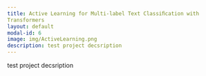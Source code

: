 ```yaml
---
title: Active Learning for Multi-label Text Classiﬁcation with
Transformers
layout: default
modal-id: 6
image: img/ActiveLearning.png
description: test project decsription
---
```

test project decsription